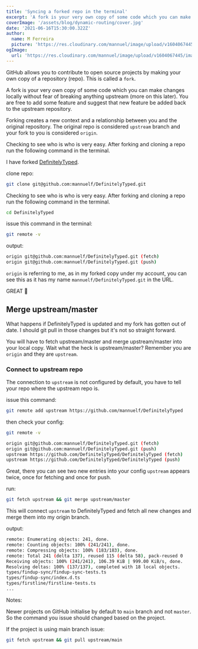 ```yaml
---
title: 'Syncing a forked repo in the terminal'
excerpt: 'A fork is your very own copy of some code which you can make changes locally without fear of breaking anything upstream (more on this later). You are free to add some feature and suggest that new feature be added back to the upstream repository.'
coverImage: '/assets/blog/dynamic-routing/cover.jpg'
date: '2021-06-16T15:30:00.322Z'
author:
  name: M Ferreira
  picture: 'https://res.cloudinary.com/mannuel/image/upload/v1604067445/images/mee.jpg'
ogImage:
  url: 'https://res.cloudinary.com/mannuel/image/upload/v1604067445/images/mee.jpg'
---
```


GitHub allows you to contribute to open source projects by making your own copy of a repository (repo). This is called a `fork`.

A fork is your very own copy of some code which you can make changes locally without fear of breaking anything upstream (more on this later). You are free to add some feature and suggest that new feature be added back to the upstream repository.

Forking creates a new context and a relationship between you and the original repository. The original repo is considered `upstream` branch and your fork to you is considered `origin`.

Checking to see who is who is very easy. After forking and cloning a repo run the following command in the terminal.

I have forked [DefinitelyTyped](https://github.com/mannuelf/DefinitelyTyped).

clone repo:

```bash
git clone git@github.com:mannuelf/DefinitelyTyped.git
```

Checking to see who is who is very easy. After forking and cloning a repo run the following command in the terminal.

```bash
cd DefinitelyTyped
```

issue this command in the terminal:

```bash
git remote -v
```

output:

```bash
origin git@github.com:mannuelf/DefinitelyTyped.git (fetch)
origin git@github.com:mannuelf/DefinitelyTyped.git (push)
```

`origin` is referring to me, as in my forked copy under my account, you can see this as it has my name `mannuelf/DefinitelyTyped.git` in the URL.

GREAT 🚀

## Merge upstream/master

What happens if DefinitelyTyped is updated and my fork has gotten out of date. I should git pull in those changes but it's not so straight forward.

You will have to fetch upstream/master and merge upstream/master into your local copy. Wait what the heck is upstream/master? Remember you are `origin` and they are `upstream`.

### Connect to upstream repo

The connection to `upstream` is not configured by default, you have to tell your repo where the upstream repo is.

issue this command:

```bash
git remote add upstream https://github.com/mannuelf/DefinitelyTyped 
```

then check your config:

```bash
git remote -v
```

```bash
origin git@github.com:mannuelf/DefinitelyTyped.git (fetch)
origin git@github.com:mannuelf/DefinitelyTyped.git (push)
upstream https://github.com/DefinitelyTyped/DefinitelyTyped (fetch)
upstream https://github.com/DefinitelyTyped/DefinitelyTyped (push)
```

Great, there you can see two new entries into your config `upstream` appears twice, once for fetching and once for push.

run:

```bash
git fetch upstream && git merge upstream/master
```

This will connect `upstream` to DefinitelyTyped and fetch all new changes and merge them into my origin branch.

output:

```bash
remote: Enumerating objects: 241, done.
remote: Counting objects: 100% (241/241), done.
remote: Compressing objects: 100% (183/183), done.
remote: Total 241 (delta 137), reused 115 (delta 58), pack-reused 0
Receiving objects: 100% (241/241), 106.39 KiB | 999.00 KiB/s, done.
Resolving deltas: 100% (137/137), completed with 18 local objects.
types/findup-sync/findup-sync-tests.ts                                   |     16 +-
types/findup-sync/index.d.ts                                             |     18 +-
types/firstline/firstline-tests.ts                                       |     13 +-
...
```

Notes:

Newer projects on GitHub initialise by default to `main` branch and not `master`. So the command you issue should changed based on the project.

If the project is using main branch issue:

```bash
git fetch upstream && git pull upstream/main
```
